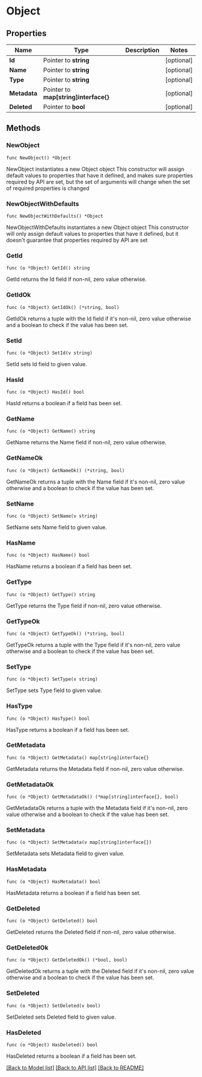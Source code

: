 # Object

## Properties

Name | Type | Description | Notes
------------ | ------------- | ------------- | -------------
**Id** | Pointer to **string** |  | [optional] 
**Name** | Pointer to **string** |  | [optional] 
**Type** | Pointer to **string** |  | [optional] 
**Metadata** | Pointer to **map[string]interface{}** |  | [optional] 
**Deleted** | Pointer to **bool** |  | [optional] 

## Methods

### NewObject

`func NewObject() *Object`

NewObject instantiates a new Object object
This constructor will assign default values to properties that have it defined,
and makes sure properties required by API are set, but the set of arguments
will change when the set of required properties is changed

### NewObjectWithDefaults

`func NewObjectWithDefaults() *Object`

NewObjectWithDefaults instantiates a new Object object
This constructor will only assign default values to properties that have it defined,
but it doesn't guarantee that properties required by API are set

### GetId

`func (o *Object) GetId() string`

GetId returns the Id field if non-nil, zero value otherwise.

### GetIdOk

`func (o *Object) GetIdOk() (*string, bool)`

GetIdOk returns a tuple with the Id field if it's non-nil, zero value otherwise
and a boolean to check if the value has been set.

### SetId

`func (o *Object) SetId(v string)`

SetId sets Id field to given value.

### HasId

`func (o *Object) HasId() bool`

HasId returns a boolean if a field has been set.

### GetName

`func (o *Object) GetName() string`

GetName returns the Name field if non-nil, zero value otherwise.

### GetNameOk

`func (o *Object) GetNameOk() (*string, bool)`

GetNameOk returns a tuple with the Name field if it's non-nil, zero value otherwise
and a boolean to check if the value has been set.

### SetName

`func (o *Object) SetName(v string)`

SetName sets Name field to given value.

### HasName

`func (o *Object) HasName() bool`

HasName returns a boolean if a field has been set.

### GetType

`func (o *Object) GetType() string`

GetType returns the Type field if non-nil, zero value otherwise.

### GetTypeOk

`func (o *Object) GetTypeOk() (*string, bool)`

GetTypeOk returns a tuple with the Type field if it's non-nil, zero value otherwise
and a boolean to check if the value has been set.

### SetType

`func (o *Object) SetType(v string)`

SetType sets Type field to given value.

### HasType

`func (o *Object) HasType() bool`

HasType returns a boolean if a field has been set.

### GetMetadata

`func (o *Object) GetMetadata() map[string]interface{}`

GetMetadata returns the Metadata field if non-nil, zero value otherwise.

### GetMetadataOk

`func (o *Object) GetMetadataOk() (*map[string]interface{}, bool)`

GetMetadataOk returns a tuple with the Metadata field if it's non-nil, zero value otherwise
and a boolean to check if the value has been set.

### SetMetadata

`func (o *Object) SetMetadata(v map[string]interface{})`

SetMetadata sets Metadata field to given value.

### HasMetadata

`func (o *Object) HasMetadata() bool`

HasMetadata returns a boolean if a field has been set.

### GetDeleted

`func (o *Object) GetDeleted() bool`

GetDeleted returns the Deleted field if non-nil, zero value otherwise.

### GetDeletedOk

`func (o *Object) GetDeletedOk() (*bool, bool)`

GetDeletedOk returns a tuple with the Deleted field if it's non-nil, zero value otherwise
and a boolean to check if the value has been set.

### SetDeleted

`func (o *Object) SetDeleted(v bool)`

SetDeleted sets Deleted field to given value.

### HasDeleted

`func (o *Object) HasDeleted() bool`

HasDeleted returns a boolean if a field has been set.


[[Back to Model list]](../README.md#documentation-for-models) [[Back to API list]](../README.md#documentation-for-api-endpoints) [[Back to README]](../README.md)


